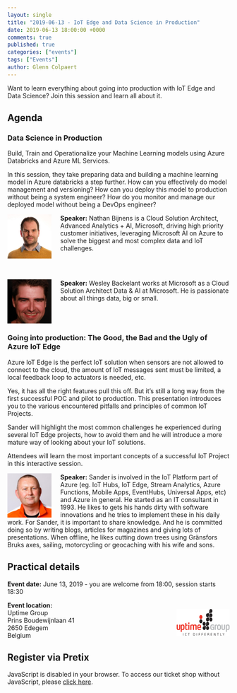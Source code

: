 ```yaml
---
layout: single
title: "2019-06-13 - IoT Edge and Data Science in Production"
date: 2019-06-13 18:00:00 +0000
comments: true
published: true
categories: ["events"]
tags: ["Events"]
author: Glenn Colpaert
---
```


Want to learn everything about going into production with IoT Edge and Data Science? Join this session and learn all about it.

## Agenda

### Data Science in Production

Build, Train and Operationalize your Machine Learning models using Azure Databricks and Azure ML Services. 

In this session, they take preparing data and building a machine learning model in Azure databricks a step further. 
How can you effectively do model management and versioning? How can you deploy this model to production without being a system engineer? 
How do you monitor and manage our deployed model without being a DevOps engineer?

<img src="/assets/media/speakers/nathan-bijnens.jpg" alt="Nathan Bijnens" align="left" height="100" width="100" style="margin-right: 20px;">**Speaker:** Nathan Bijnens is a Cloud Solution Architect, Advanced Analytics + AI, Microsoft, driving high priority customer initiatives, leveraging Microsoft AI on Azure to solve the biggest and most complex data and IoT challenges.

<br /><br />

<img src="/assets/media/speakers/wesley-backelant.jpg" alt="Wesley Backelant" align="left" height="100" width="100" style="margin-right: 20px;">**Speaker:** Wesley Backelant works at Microsoft as a Cloud Solution Architect Data & AI at Microsoft. He is passionate about all things data, big or small.

<br /><br />


### Going into production: The Good, the Bad and the Ugly of Azure IoT Edge

Azure IoT Edge is the perfect IoT solution when sensors are not allowed to connect to the cloud, the amount of IoT messages sent must be limited, a local feedback loop to actuators is needed, etc.

Yes, it has all the right features pull this off. But it’s still a long way from the first successful POC and pilot to production.
This presentation introduces you to the various encountered pitfalls and principles of common IoT Projects.

Sander will highlight the most common challenges he experienced during several IoT Edge projects, how to avoid them and he will introduce a more mature way of looking about your IoT solutions.

Attendees will learn the most important concepts of a successful IoT Project in this interactive session.

<img src="/assets/media/speakers/sander-vandevelde.jpg" alt="Sander Van De Velde" align="left" height="100" width="100" style="margin-right: 20px;">**Speaker:** Sander is involved in the IoT Platform part of Azure (eg. IoT Hubs, IoT Edge, Stream Analytics, Azure Functions, Mobile Apps, EventHubs, Universal Apps, etc) and Azure in general. He started as an IT consultant in 1993. He likes to gets his hands dirty with software innovations and he tries to implement these in his daily work. For Sander, it is important to share knowledge. And he is committed doing so by writing blogs, articles for magazines and giving lots of presentations. When offline, he likes cutting down trees using Gränsfors Bruks axes, sailing, motorcycling or geocaching with his wife and sons.

## Practical details

**Event date:** June 13, 2019 - you are welcome from 18:00, session starts 18:30

**Event location:**<br />
<img width="120" height="60" align="right" alt="" src="/assets/media/sponsors/logo-uptime.png">Uptime Group<br />
Prins Boudewijnlaan 41<br />
2650 Edegem<br />
Belgium

## Register via Pretix

<link rel="stylesheet" type="text/css" href="https://pretix.eu/azug/20190613/widget/v1.css">
<script type="text/javascript" src="https://pretix.eu/widget/v1.en.js" async></script>
<pretix-widget event="https://pretix.eu/azug/20190613/"></pretix-widget>
<noscript>
   <div class="pretix-widget">
        <div class="pretix-widget-info-message">
            JavaScript is disabled in your browser. To access our ticket shop without JavaScript, please <a target="_blank" rel="noopener" href="https://pretix.eu/azug/20190613/">click here</a>.
        </div>
    </div>
</noscript>
